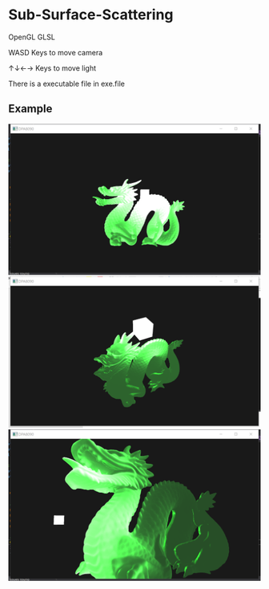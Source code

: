 # Sub-Surface-Scattering
OpenGL GLSL

WASD Keys to move camera

↑↓←→ Keys to move light

There is a executable file in exe.file

## Example

![](examples/example01.png)
![](examples/example02.png)
![](examples/example03.png)
